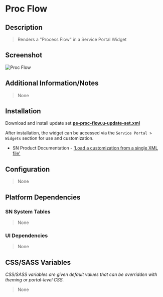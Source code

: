 # Proc Flow

## Description

> Renders a "Process Flow" in a Service Portal Widget

## Screenshot

![Proc Flow](https://raw.githubusercontent.com/platform-experience/serviceportal-widget-library/master/src/pe-proc-flow/images/pe-proc-flow.png)

## Additional Information/Notes

> None

## Installation

Download and install update set **[pe-proc-flow.u-update-set.xml](https://github.com/platform-experience/serviceportal-widget-library/blob/master/src/pe-proc-flow/pe-proc-flow.u-update-set.xml)**

After installation, the widget can be accessed via the `Service Portal > Widgets` section for use and customization.

* SN Product Documentation - ['Load a customization from a single XML file'](https://docs.servicenow.com/bundle/kingston-application-development/page/build/system-update-sets/task/t_SaveAnUpdateSetAsAnXMLFile.html)

## Configuration

> None

## Platform Dependencies

### SN System Tables

> None

### UI Dependencies

> None

## CSS/SASS Variables

_CSS/SASS variables are given default values that can be overridden with theming or portal-level CSS._

> None
